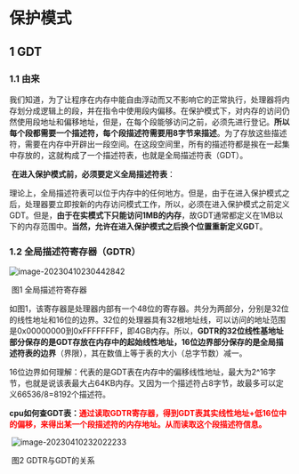 # 保护模式

## 1 GDT

### 1.1 由来

​		我们知道，为了让程序在内存中能自由浮动而又不影响它的正常执行，处理器将内存划分成逻辑上的段，并在指令中使用段内偏移。在保护模式下，对内存的访问仍然使用段地址和偏移地址，但是，在每个段能够访问之前，必须先进行登记。**所以每个段都需要一个描述符，每个段描述符需要用8字节来描述**。为了存放这些描述符，需要在内存中开辟出一段空间。在这段空间里，所有的描述符都是挨在一起集中存放的，这就构成了一个描述符表，也就是全局描述符表（GDT）。

​		**在进入保护模式前，必须要定义全局描述符表**：

理论上，全局描述符表可以位于内存中的任何地方。但是，由于在进入保护模式之后，处理器要立即按新的内存访问模式工作，所以，必须在进入保护模式之前定义GDT。但是，**由于在实模式下只能访问1MB的内存**，故GDT通常都定义在1MB以下的内存范围中。**当然，允许在进入保护模式之后换个位置重新定义GD**T。

### 1.2 全局描述符寄存器（GDTR）

![image-20230410230442842](C:\Users\威威\AppData\Roaming\Typora\typora-user-images\image-20230410230442842.png)

​																										图1 全局描述符寄存器

​		如图1，该寄存器是处理器内部有一个48位的寄存器。共分为两部分，分别是32位的线性地址和16位的边界。32位的处理器具有32根地址线，可以访问的地址范围是0x00000000到0xFFFFFFFF，即4GB内存。所以，**GDTR的32位线性基地址部分保存的是GDT存放在内存中的起始线性地址，16位边界部分保存的是全局描述符表的边界**（界限），其在数值上等于表的大小（总字节数）减一。

​		16位边界如何理解：代表的是GDT表在内存中的偏移线性地址，最大为2^16字节，也就是说该表最大占64KB内存。又因为一个描述符占8字节，故最多可以定义66536/8=8192个描述符。

​		**cpu如何查GDT表：<font color="red">通过读取GDTR寄存器，得到GDT表其实线性地址+低16位中的偏移，来得出某一个段描述符的内存地址。从而读取这个段描述符信息。</font>**

​									![image-20230410232022233](C:\Users\威威\AppData\Roaming\Typora\typora-user-images\image-20230410232022233.png)		

​																										图2 GDTR与GDT的关系























